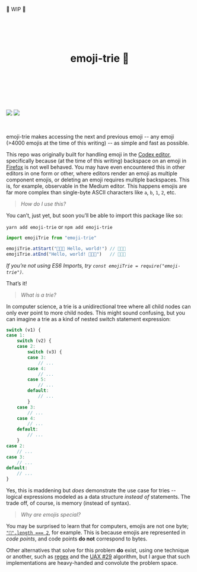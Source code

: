 🚧 WIP 🚧

<!-- https://github.com/streamich/react-use/blob/master/README.md -->
<div align="center">
  <h1>
    <br>
    <br>
    emoji-trie 🌳
    <br>
    <br>
    <br>
    <br>
  </h1>
</div>

![](https://img.shields.io/badge/eslint-passing-brightgreen) ![](https://img.shields.io/badge/jest-passing-brightgreen)

<br>

emoji-trie makes accessing the next and previous emoji -- any emoji (>4000 emojis at the time of this writing) -- as simple and fast as possible.

This repo was originally built for handling emoji in the [Codex editor](https://github.com/codex-src/codex-app), specifically because (at the time of this writing) backspace on an emoji in [Firefox](https://bugzilla.mozilla.org/show_bug.cgi?id=1198292) is not well behaved. You may have even encountered this in other editors in one form or other, where editors render an emoji as multiple component emojis, or deleting an emoji requires multiple backspaces. This is, for example, observable in the Medium editor. This happens emojis are far more complex than single-byte ASCII characters like `a`, `b`, `1`, `2`, etc.

> _How do I use this?_

You can’t, just yet, but soon you’ll be able to import this package like so:

`yarn add emoji-trie` or `npm add emoji-trie`

```js
import emojiTrie from "emoji-trie"

emojiTrie.atStart("👩🏽‍🔬 Hello, world!") // 👩🏽‍🔬
emojiTrie.atEnd("Hello, world! 👩🏽‍🔬")   // 👩🏽‍🔬
```

_If you’re not using ES6 Imports, try `const emojiTrie = require("emoji-trie")`._

That’s it!

> _What is a trie?_

In computer science, a trie is a unidirectional tree where all child nodes can only ever point to more child nodes. This might sound confusing, but you can imagine a trie as a kind of nested switch statement expression:

```js
switch (v1) {
case 1:
	switch (v2) {
	case 2:
		switch (v3) {
		case 3:
			// ...
		case 4:
			// ...
		case 5:
			// ...
		default:
			// ...
		}
	case 3:
		// ...
	case 4:
		// ...
	default:
		// ...
	}
case 2:
	// ...
case 3:
	// ...
default:
	// ...
}
```

Yes, this is maddening but *does* demonstrate the use case for tries -- logical expressions modeled as a data structure _instead of_ statements. The trade off, of course, is memory (instead of syntax).

> _Why are emojis special?_

You may be surprised to learn that for computers, emojis are not one byte; [`"💩".length === 2`](https://mathiasbynens.be/notes/javascript-unicode#counting-symbols), for example. This is because emojis are represented in *code points*, and code points **do not** correspond to bytes.

Other alternatives that solve for this problem **do** exist, using one technique or another, such as [regex](https://github.com/mathiasbynens/emoji-regex) and the [UAX #29](https://unicode.org/reports/tr29/) algorithm, but I argue that such implementations are heavy-handed and convolute the problem space.
